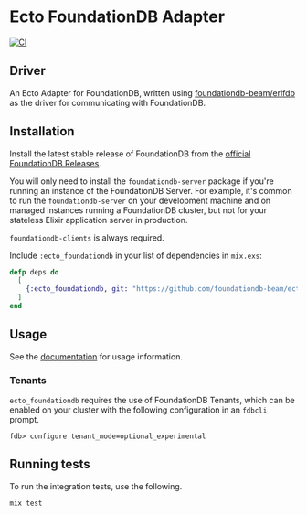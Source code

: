 # Ecto FoundationDB Adapter

[![CI](https://github.com/foundationdb-beam/ecto_foundationdb/actions/workflows/ci.yml/badge.svg)](https://github.com/foundationdb-beam/ecto_foundationdb/actions/workflows/ci.yml)

## Driver

An Ecto Adapter for FoundationDB, written using [foundationdb-beam/erlfdb](https://github.com/foundationdb-beam/erlfdb)
as the driver for communicating with FoundationDB.

## Installation

Install the latest stable release of FoundationDB from the
[official FoundationDB Releases](https://github.com/apple/foundationdb/releases).

You will only need to install the `foundationdb-server` package if you're
running an instance of the FoundationDB Server. For example, it's common to
run the `foundationdb-server` on your development machine and on managed
instances running a FoundationDB cluster, but not for your stateless Elixir
application server in production.

`foundationdb-clients` is always required.

Include `:ecto_foundationdb` in your list of dependencies in `mix.exs`:

```elixir
defp deps do
  [
    {:ecto_foundationdb, git: "https://github.com/foundationdb-beam/ecto_foundationdb.git", branch: "main"}
  ]
end
```

## Usage

See the [documentation](https://hexdocs.pm/ecto_foundationdb) for usage
information.

### Tenants

`ecto_foundationdb` requires the use of FoundationDB Tenants, which can be
enabled on your cluster with the following configuration in an `fdbcli` prompt.

```
fdb> configure tenant_mode=optional_experimental
```

## Running tests

To run the integration tests, use the following.

```sh
mix test
```
